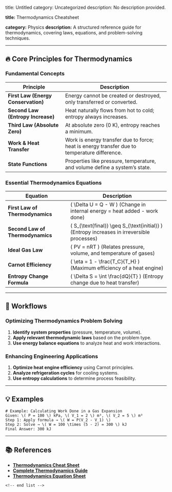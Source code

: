 title: Untitled
category: Uncategorized
description: No description provided.

**title:** Thermodynamics Cheatsheet

**category:** Physics
**description:** A structured reference guide for thermodynamics, covering laws, equations, and problem-solving techniques.

---

## 🔥 **Core Principles for Thermodynamics**

### **Fundamental Concepts**

| Principle                                 | Description                                                                                  |
| ----------------------------------------- | -------------------------------------------------------------------------------------------- |
| **First Law (Energy Conservation)** | Energy cannot be created or destroyed, only transferred or converted.                        |
| **Second Law (Entropy Increase)**   | Heat naturally flows from hot to cold; entropy always increases.                             |
| **Third Law (Absolute Zero)**       | At absolute zero (0 K), entropy reaches a minimum.                                           |
| **Work & Heat Transfer**            | Work is energy transfer due to force; heat is energy transfer due to temperature difference. |
| **State Functions**                 | Properties like pressure, temperature, and volume define a system’s state.                  |

### **Essential Thermodynamics Equations**

| Equation                               | Description                                                                                  |
| -------------------------------------- | -------------------------------------------------------------------------------------------- |
| **First Law of Thermodynamics**  | \( \Delta U = Q - W \) (Change in internal energy = heat added - work done)                  |
| **Second Law of Thermodynamics** | \( S_{\text{final}} \geq S_{\text{initial}} \) (Entropy increases in irreversible processes) |
| **Ideal Gas Law**                | \( PV = nRT \) (Relates pressure, volume, and temperature of gases)                          |
| **Carnot Efficiency**            | \( \eta = 1 - \frac{T_C}{T_H} \) (Maximum efficiency of a heat engine)                       |
| **Entropy Change Formula**       | \( \Delta S = \int \frac{dQ}{T} \) (Entropy change due to heat transfer)                     |

---

## 🔄 **Workflows**

### **Optimizing Thermodynamics Problem Solving**

1. **Identify system properties** (pressure, temperature, volume).
2. **Apply relevant thermodynamic laws** based on the problem type.
3. **Use energy balance equations** to analyze heat and work interactions.

### **Enhancing Engineering Applications**

1. **Optimize heat engine efficiency** using Carnot principles.
2. **Analyze refrigeration cycles** for cooling systems.
3. **Use entropy calculations** to determine process feasibility.

---

## 💡 **Examples**

```plaintext
# Example: Calculating Work Done in a Gas Expansion
Given: \( P = 100 \) kPa, \( V_1 = 2 \) m³, \( V_2 = 5 \) m³  
Step 1: Apply formula → \( W = P(V_2 - V_1) \)  
Step 2: Solve → \( W = 100 \times (5 - 2) = 300 \) kJ  
Final Answer: 300 kJ  
```

---

## 📚 **References**

- **[Thermodynamics Cheat Sheet](https://12000.org/my_notes/cheat_sheets/thermodynamics_equations/index.pdf)**
- **[Complete Thermodynamics Guide](https://www.docsity.com/en/docs/complete-thermodynamics-cheat-sheet/5937769/)**
- **[Thermodynamics Equation Sheet](https://engineeringnotes.net/cheat-sheets/thermo/)**

```
<!-- end list -->
```